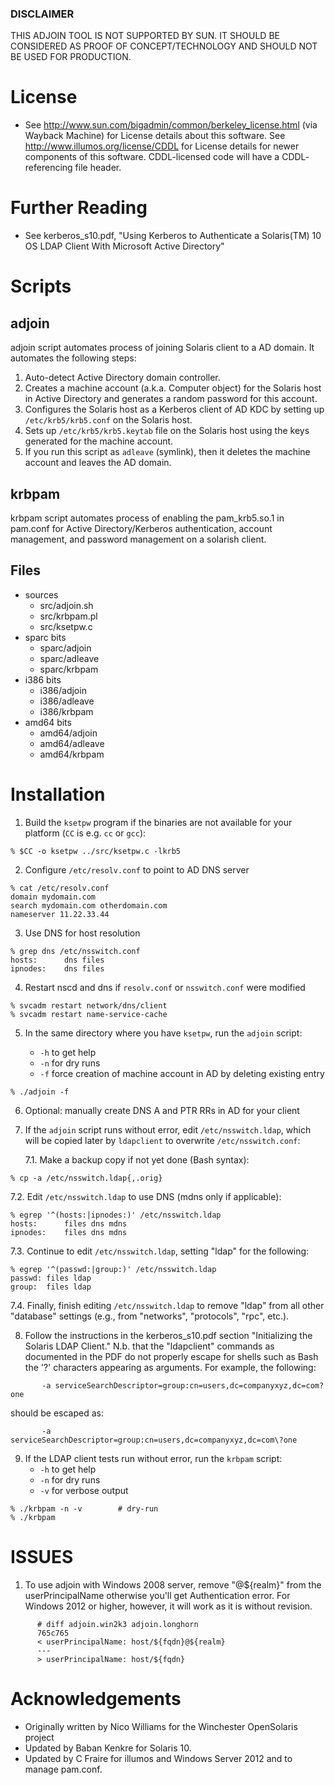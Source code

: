 ### DISCLAIMER
THIS ADJOIN TOOL IS NOT SUPPORTED BY SUN. IT SHOULD BE CONSIDERED AS PROOF
OF CONCEPT/TECHNOLOGY AND SHOULD NOT BE USED FOR PRODUCTION.

# License
* See http://www.sun.com/bigadmin/common/berkeley_license.html (via
   Wayback Machine) for License details about this software. See
   http://www.illumos.org/license/CDDL for License details for newer
   components of this software. CDDL-licensed code will have a CDDL-
   referencing file header.

# Further Reading
* See kerberos_s10.pdf, "Using Kerberos to Authenticate a
   Solaris(TM) 10 OS LDAP Client With Microsoft Active Directory"

# Scripts
## adjoin

adjoin script automates process of joining Solaris client to a
   AD domain. It automates the following steps:

   1. Auto-detect Active Directory domain controller. 
   2. Creates a machine account (a.k.a. Computer object) for the
      Solaris host in Active Directory and generates a random
      password for this account. 
   3. Configures the Solaris host as a Kerberos client of AD KDC
      by setting up `/etc/krb5/krb5.conf` on the Solaris host.
   4. Sets up `/etc/krb5/krb5.keytab` file on the Solaris host using
      the keys generated for the machine account.
   5. If you run this script as `adleave` (symlink), then it
      deletes the machine account and leaves the AD domain.

## krbpam
krbpam script automates process of enabling the pam_krb5.so.1 in pam.conf
   for Active Directory/Kerberos authentication, account management, and
   password management on a solarish client.

## Files
* sources
  * src/adjoin.sh
  * src/krbpam.pl
  * src/ksetpw.c
* sparc bits
  * sparc/adjoin
  * sparc/adleave
  * sparc/krbpam
* i386 bits
  * i386/adjoin
  * i386/adleave
  * i386/krbpam
* amd64 bits
  * amd64/adjoin
  * amd64/adleave
  * amd64/krbpam

# Installation

1. Build the `ksetpw` program if the binaries are not available
   for your platform (`CC` is e.g. `cc` or `gcc`):

```
% $CC -o ksetpw ../src/ksetpw.c -lkrb5
```

2. Configure `/etc/resolv.conf` to point to AD DNS server

```
% cat /etc/resolv.conf
domain mydomain.com
search mydomain.com otherdomain.com
nameserver 11.22.33.44
```

3. Use DNS for host resolution

```
% grep dns /etc/nsswitch.conf
hosts:      dns files
ipnodes:    dns files
```

4. Restart nscd and dns if `resolv.conf` or `nsswitch.conf` were modified

```
% svcadm restart network/dns/client
% svcadm restart name-service-cache
```

5. In the same directory where you have `ksetpw`, run the `adjoin` script:

    *  `-h` to get help
    *  `-n` for dry runs
    *  `-f` force creation of machine account in AD by deleting existing entry

```
% ./adjoin -f
```

6. Optional: manually create DNS A and PTR RRs in AD for your client

7. If the `adjoin` script runs without error, edit `/etc/nsswitch.ldap`, which
   will be copied later by `ldapclient` to overwrite `/etc/nsswitch.conf`:

   7.1. Make a backup copy if not yet done (Bash syntax):

```
% cp -a /etc/nsswitch.ldap{,.orig}
```

   7.2. Edit `/etc/nsswitch.ldap` to use DNS (mdns only if applicable):

```
% egrep '^(hosts:|ipnodes:)' /etc/nsswitch.ldap
hosts:      files dns mdns
ipnodes:    files dns mdns
```

   7.3. Continue to edit `/etc/nsswitch.ldap`, setting "ldap" for the following:

```
% egrep '^(passwd:|group:)' /etc/nsswitch.ldap
passwd: files ldap
group:  files ldap
```

   7.4. Finally, finish editing `/etc/nsswitch.ldap` to remove "ldap" from all
      other "database" settings (e.g., from "networks", "protocols", "rpc",
      etc.).

8. Follow the instructions in the kerberos_s10.pdf section "Initializing the
   Solaris LDAP Client." N.b. that the "ldapclient" commands as documented in
   the PDF do not properly escape for shells such as Bash the '?' characters
   appearing as arguments. For example, the following:

````
       -a serviceSearchDescriptor=group:cn=users,dc=companyxyz,dc=com?one
````

   should be escaped as:

````
       -a serviceSearchDescriptor=group:cn=users,dc=companyxyz,dc=com\?one
````

9. If the LDAP client tests run without error, run the `krbpam` script:
    *  `-h` to get help
    *  `-n` for dry runs
    *  `-v` for verbose output

````
% ./krbpam -n -v		# dry-run
% ./krbpam
````

# ISSUES

   1. To use adjoin with Windows 2008 server, remove "@${realm}" from
      the userPrincipalName otherwise you'll get Authentication error. For
      Windows 2012 or higher, however, it will work as it is without revision.

````
      # diff adjoin.win2k3 adjoin.longhorn  
      765c765
      < userPrincipalName: host/${fqdn}@${realm}
      ---
      > userPrincipalName: host/${fqdn}
````


# Acknowledgements
* Originally written by Nico Williams for the Winchester OpenSolaris project
* Updated by Baban Kenkre for Solaris 10.
* Updated by C Fraire for illumos and Windows Server 2012 and to manage pam.conf.
